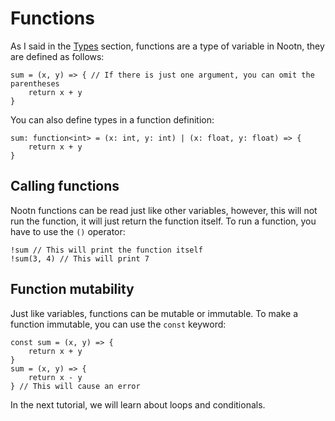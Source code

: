 # Functions
As I said in the [Types](Types.md) section, functions are a type of variable in Nootn, they are defined as follows:
```nootn
sum = (x, y) => { // If there is just one argument, you can omit the parentheses
    return x + y
}
```
You can also define types in a function definition:
```nootn
sum: function<int> = (x: int, y: int) | (x: float, y: float) => {
    return x + y
}
```
## Calling functions
Nootn functions can be read just like other variables, however, this will not run the function, it will just return the function itself. To run a function, you have to use the `()` operator:
```nootn
!sum // This will print the function itself
!sum(3, 4) // This will print 7
```
## Function mutability
Just like variables, functions can be mutable or immutable. To make a function immutable, you can use the `const` keyword:
```nootn
const sum = (x, y) => {
    return x + y
}
sum = (x, y) => {
    return x - y
} // This will cause an error
```
In the next tutorial, we will learn about loops and conditionals.
